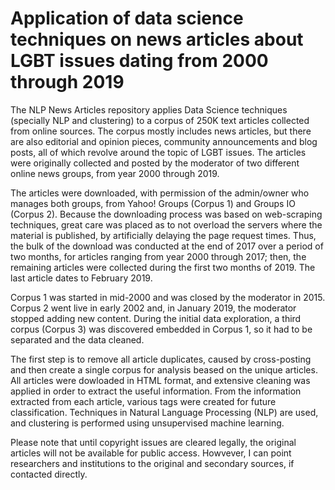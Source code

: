 # Application of data science techniques on news articles about LGBT issues dating from 2000 through 2019
The NLP News Articles repository applies Data Science techniques (specially NLP and clustering) to a corpus of 250K text articles collected from online sources. The corpus mostly includes news articles, but there are also editorial and opinion pieces, community announcements and blog posts, all of which revolve around the topic of LGBT issues. The articles were originally collected and posted by the moderator of two different online news groups, from year 2000 through 2019. 

The articles were downloaded, with permission of the admin/owner who manages both groups, from Yahoo! Groups (Corpus 1) and Groups IO (Corpus 2). Because the downloading process was based on web-scraping techniques, great care was placed as to not overload the servers where the material is published, by artificially delaying the page request times. Thus, the bulk of the download was conducted at the end of 2017 over a period of two months, for articles ranging from year 2000 through 2017; then, the remaining articles were collected during the first two months of 2019. The last article dates to February 2019. 

Corpus 1 was started in mid-2000 and was closed by the moderator in 2015. Corpus 2 went live in early 2002 and, in January 2019, the moderator stopped adding new content. During the initial data exploration, a third corpus (Corpus 3) was discovered embedded in Corpus 1, so it had to be separated and the data cleaned.

The first step is to remove all article duplicates, caused by cross-posting and then create a single corpus for analysis beased on the unique articles. All articles were dowloaded in HTML format, and extensive cleaning was applied in order to extract the useful information. From the information extracted from each article, various tags were created for future classification. Techniques in Natural Language Processing (NLP) are used, and clustering is performed using unsupervised machine learning. 

Please note that until copyright issues are cleared legally, the original articles will not be available for public access. Howvever, I can point researchers and institutions to the original and secondary sources, if contacted directly. 

